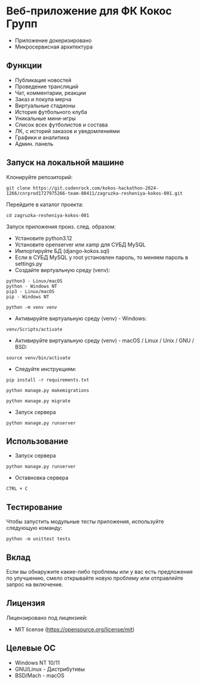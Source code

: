 # Веб-приложение для ФК Кокос Групп
- Приложение докеризировано
- Микросервисная архитектура

## Функции
- Публикация новостей
- Проведение трансляций
- Чат, комментарии, реакции
- Заказ и покупа мерча
- Виртуальные стадионы
- История футбольного клуба
- Уникальные мини-игры
- Список всех футболистов и состава
- ЛК, с историй заказов и уведомлениями
- Графики и аналитика
- Админ. панель

## Запуск на локальной машине

Клонируйте репозиторий:
 ```
 git clone https://git.codenrock.com/kokos-hackathon-2024-1266/cnrprod1727975266-team-80411/zagruzka-resheniya-kokos-001.git
 ```

Перейдите в каталог проекта:
 ```
 cd zagruzka-resheniya-kokos-001
 ```

Запуск приложения произ. след. образом:
- Установите python3.12
- Установите openserver или xamp для СУБД MySQL
- Импортируйте БД (django-kokos.sql)
- Если в СУБД MySQL у root установлен пароль, то меняем пароль в settings.py
- Создайте виртуальную среду (venv):

```
python3 - Linux/macOS
python - Windows NT
pip3 - Linux/macOS
pip - Windows NT
```

```
python -m venv venv
```

- Активируйте виртуальную среду (venv) - Windows:

```
venv/Scripts/activate
```

- Активируйте виртуальную среду (venv) - macOS / Linux / Unix / GNU / BSD:

```
source venv/bin/activate
```

- Следуйте инструкциям:

```
pip install -r requirements.txt
```

```
python manage.py makemigrations
```

```
python manage.py migrate
```

- Запуск сервера

```
python manage.py runserver
```

## Использование
- Запуск сервера
```
python manage.py runserver
```
- Оставновка сервера
```
CTRL + C
```


## Тестирование

Чтобы запустить модульные тесты приложения, используйте следующую команду:

 ```
 python -m unittest tests
 ```
## Вклад

Если вы обнаружите какие-либо проблемы или у вас есть предложения по улучшению, смело открывайте новую проблему или отправляйте запрос на включение.

## Лицензия

Лицензировано под лицензией:

* MIT license (https://opensource.org/license/mit)

## Целевые ОС

- Windows NT 10/11
- GNU/Linux - Дистрибутивы
- BSD/Mach - macOS
